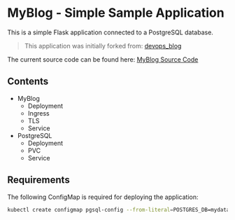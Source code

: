 # MyBlog - Simple Sample Application

This is a simple Flask application connected to a PostgreSQL database.

> This application was initially forked from: [devops_blog](https://github.com/Cloud-native-engineering/devops_blog)

The current source code can be found here: [MyBlog Source Code](https://github.com/Cloud-native-engineering/devops_blog)

## Contents

- MyBlog
  - Deployment
  - Ingress
  - TLS
  - Service
- PostgreSQL
  - Deployment
  - PVC
  - Service

## Requirements

The following ConfigMap is required for deploying the application:

```sh
kubectl create configmap pgsql-config --from-literal=POSTGRES_DB=mydatabase --from-literal=POSTGRES_USER=m`user --from-literal=POSTGRES_PASSWORD=mypassword --namespace=myblog-yaml
```

